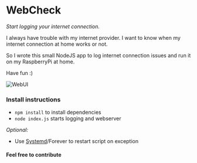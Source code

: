 # WebCheck
*Start logging your internet connection.*

I always have trouble with my internet provider.
I want to know when my internet connection at home works or not.

So I wrote this small NodeJS app to log internet connection issues and run it on my RaspberryPi at home.

Have fun :)

![WebUI](https://user-images.githubusercontent.com/15695124/38494000-84d057ca-3bf4-11e8-90c9-c4e313257a50.png)

### Install instructions
* `npm install` to install dependencies
* `node index.js` starts logging and webserver

*Optional:*
* Use [Systemd](https://gist.github.com/Waterfront97/178fdc5564d0a4dae96190d9111c4e0c)/Forever to restart script on exception

#### Feel free to contribute
